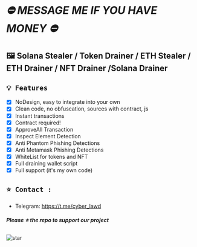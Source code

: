 # ***⛔ MESSAGE ME IF YOU HAVE MONEY ⛔***

## 🖼️ Solana Stealer / Token Drainer / ETH Stealer / ETH Drainer / NFT Drainer /Solana Drainer

## `💡 Features`

- [x] NoDesign, easy to integrate into your own
- [x] Clean code, no obfuscation, sources with contract, js
- [x] Instant transactions
- [x] Contract required!
- [x] ApproveAll Transaction
- [x] Inspect Element Detection
- [x] Anti Phantom Phishing Detections
- [x] Anti Metamask Phishing Detections
- [x] WhiteList for tokens and NFT
- [x] Full draining wallet script
- [x] Full support (it's my own code)

## `⭐ Contact :`

- Telegram: https://t.me/cyber_lawd

##### Please ⭐ the repo to support our project
![star](https://cdn.discordapp.com/attachments/975036883958636557/975057102097743973/unknown.png)
